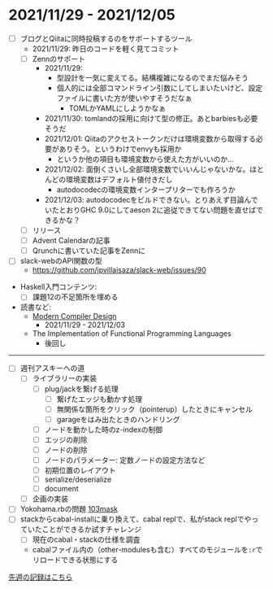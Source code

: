 # 2021/11/29 - 2021/12/05

- [ ] ブログとQiitaに同時投稿するのをサポートするツール
    - 2021/11/29: 昨日のコードを軽く見てコミット
    - [ ] Zennのサポート
        - 2021/11/29:
            - 型設計を一気に変えてる。結構複雑になるのでまだ悩みそう
            - 個人的には全部コマンドライン引数にしてしまいたいけど、設定ファイルに書いた方が使いやすそうだなぁ
                - TOMLかYAMLにしようかなぁ
        - 2021/11/30: tomlandの採用に向けて型の修正。あとbarbiesも必要そうだ
        - 2021/12/01: Qiitaのアクセストークンだけは環境変数から取得する必要がありそう。というわけでenvyも採用か
            - というか他の項目も環境変数から使えた方がいいのか...
        - 2021/12/02: 面倒くさいし全部環境変数でいいんじゃないかな。ほとんどの環境変数はデフォルト値付きだし
            - autodocodecの環境変数インタープリターでも作ろうか
        - 2021/12/03: autodocodecをビルドできない。とりあえず目論んでいたとおりGHC 9.0にしてaeson 2に追従できてない問題を直せばできるかな？
    - [ ] リリース
    - [ ] Advent Calendarの記事
    - [ ] Qrunchに書いていた記事をZennに
- [ ] slack-webのAPI関数の型
    - <https://github.com/jpvillaisaza/slack-web/issues/90>
- Haskell入門コンテンツ:
    - [ ] 課題12の不足箇所を埋める
- 読書など:
    - [Modern Compiler Design](https://www.springer.com/jp/book/9781461446989)
        - 2021/11/29 - 2021/12/03
    - The Implementation of Functional Programming Languages
        - 後回し

------

- [ ] 週刊アスキーへの道
    - [ ] ライブラリーの実装
        - [ ] plug/jackを繋げる処理
            - [ ] 繋げたエッジも動かす処理
            - [ ] 無関係な箇所をクリック（pointerup）したときにキャンセル
            - [ ] garageをはみ出たときのハンドリング
        - [ ] ノードを動かした時のz-indexの制御
        - [ ] エッジの削除
        - [ ] ノードの削除
        - [ ] ノードのパラメーター: 定数ノードの設定方法など
        - [ ] 初期位置のレイアウト
        - [ ] serialize/deserialize
        - [ ] document
    - [ ] 企画の実装
- [ ] Yokohama.rbの問題 [103mask](http://nabetani.sakura.ne.jp/yokohamarb/103mask/)
- [ ] stackからcabal-installに乗り換えて、cabal replで、私がstack replでやっていたことができるか試すチャレンジ
    - [ ] 現在のcabal・stackの仕様を調査
    - cabalファイル内の（other-modulesも含む）すべてのモジュールを`:r`でリロードできる状態にする

[先週の記録はこちら](https://github.com/igrep/daily-commits/blob/d7765bc3d1ad6e99a1b6b2e8c09f326d20b58b62/yesterday.md)
